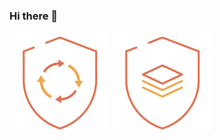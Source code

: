 ### Hi there 👋

<!--
**christianalveszup/christianalveszup** is a ✨ _special_ ✨ repository because its `README.md` (this file) appears on your GitHub profile.

Here are some ideas to get you started:

- 🔭 I’m currently working on ...
- 🌱 I’m currently learning ...
- 👯 I’m looking to collaborate on ...
- 🤔 I’m looking for help with ...
- 💬 Ask me about ...
- 📫 How to reach me: ...
- 😄 Pronouns: ...
- ⚡ Fun fact: ...
-->
<img src='badges/ssdlc.png' alt='badges/ssdlc.png' width='160px' />
<img src='badges/regulatorios.png' alt='badges/regulatorios.png' width='160px' />

